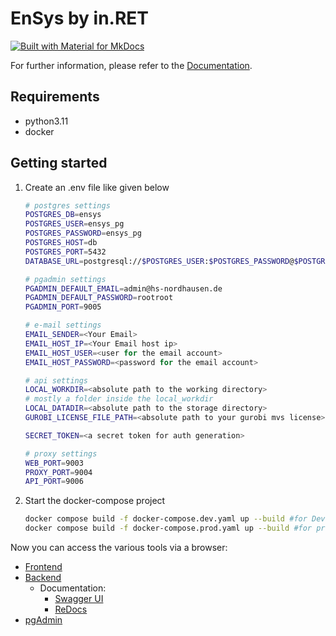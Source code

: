 # EnSys by in.RET
[![Built with Material for MkDocs](https://img.shields.io/badge/Material_for_MkDocs-526CFE?style=for-the-badge&logo=MaterialForMkDocs&logoColor=white)](https://squidfunk.github.io/mkdocs-material/)

For further information, please refer to the [Documentation](https://in-ret.github.io/ensys-gui-new).

## Requirements
- python3.11
- docker

## Getting started
1. Create an .env file like given below
    ``` bash
    # postgres settings
    POSTGRES_DB=ensys
    POSTGRES_USER=ensys_pg
    POSTGRES_PASSWORD=ensys_pg
    POSTGRES_HOST=db
    POSTGRES_PORT=5432
    DATABASE_URL=postgresql://$POSTGRES_USER:$POSTGRES_PASSWORD@$POSTGRES_HOST:$POSTGRES_PORT/$POSTGRES_DB
    
    # pgadmin settings
    PGADMIN_DEFAULT_EMAIL=admin@hs-nordhausen.de
    PGADMIN_DEFAULT_PASSWORD=rootroot
    PGADMIN_PORT=9005
    
    # e-mail settings
    EMAIL_SENDER=<Your Email>
    EMAIL_HOST_IP=<Your Email host ip>
    EMAIL_HOST_USER=<user for the email account>
    EMAIL_HOST_PASSWORD=<password for the email account>
    
    # api settings
    LOCAL_WORKDIR=<absolute path to the working directory>
    # mostly a folder inside the local_workdir
    LOCAL_DATADIR=<absolute path to the storage directory> 
    GUROBI_LICENSE_FILE_PATH=<absolute path to your gurobi mvs license>
    
    SECRET_TOKEN=<a secret token for auth generation>
    
    # proxy settings
    WEB_PORT=9003
    PROXY_PORT=9004
    API_PORT=9006
    ```
2. Start the docker-compose project
    ``` bash
    docker compose build -f docker-compose.dev.yaml up --build #for Development
    docker compose build -f docker-compose.prod.yaml up --build #for production
    ```

Now you can access the various tools via a browser:
- [Frontend](http://localhost:9003)
- [Backend](http://localhost:9006)
  - Documentation:
    - [Swagger UI](http://localhost:9006/docs)
    - [ReDocs](http://localhost:9006/redoc)
- [pgAdmin](http://localhost:9005)

